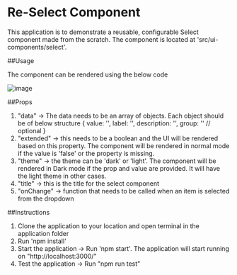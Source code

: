 # Re-Select Component

This application is to demonstrate a reusable, configurable Select component
made from the scratch. The component is located at 'src/ui-components/select'.


##Usage

The component can be rendered using the below code

![image](https://user-images.githubusercontent.com/18328084/116821497-b4671d00-ab97-11eb-8f16-f7f7cc871ff1.png)


##Props 
1. "data" -> The data needs to be an array of objects. Each object should be of below structure
  {
    value: '<Value>',
    label: '<label>',
    description: '<Description>',
    group: '<Group>' // optional
  }
2. "extended" -> this needs to be a boolean and the UI will be rendered based on this property. 
    The component will be rendered in normal mode if the value is 'false' or the property is missing.
3. "theme" -> the theme can be 'dark' or 'light'. The component will be rendered in Dark mode if the prop and value are provided. 
    It will have the light theme in other cases.
4. "title" -> this is the title for the select component
5. "onChange" -> function that needs to be called when an item is selected from the dropdown


##Instructions

1. Clone the application to your location and open terminal in the application folder
2. Run 'npm install'
3. Start the application -> Run 'npm start'. The application will start running on "http://localhost:3000/"
4. Test the application -> Run "npm run test"
